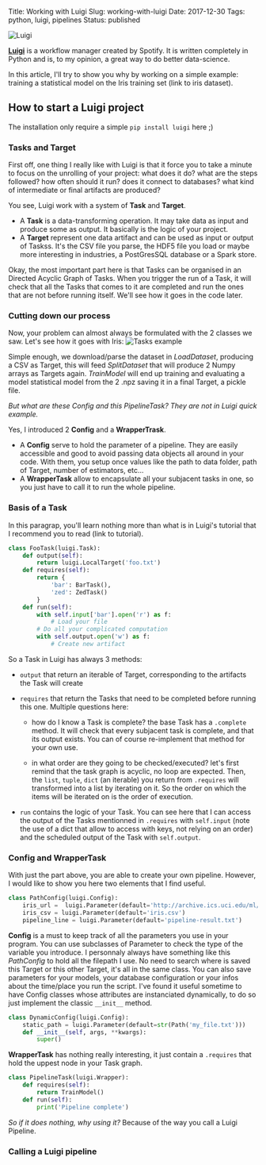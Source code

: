 Title: Working with Luigi
Slug: working-with-luigi
Date: 2017-12-30
Tags: python, luigi, pipelines
Status: published

![Luigi](https://luigi.readthedocs.io/en/stable/_static/luigi.png)

[//TODO]: <> (pass loaddataset task to externaltask)

[**Luigi**](https://github.com/spotify/luigi) is a workflow manager created by Spotify.
It is written completely in Python and is, to my opinion, a great way to do better data-science.

In this article, I'll try to show you why by working on a simple example:
training a statistical model on the Iris training set (link to iris dataset).

## How to start a Luigi project

The installation only require a simple `pip install luigi` here ;)

### Tasks and Target
First off, one thing I really like with Luigi is that it force you to take a minute
to focus on the unrolling of your project: what does it do? what are the steps followed?
how often should it run? does it connect to databases? what kind of intermediate or final
artifacts are produced?

You see, Luigi work with a system of **Task** and **Target**.

* A **Task** is a data-transforming operation.
    It may take data as input and produce some as output.
    It basically is the logic of your project.
* A **Target** represent one data artifact
    and can be used as input or output of Taskss.
    It's the CSV file you parse, the HDF5 file you load
    or maybe more interesting in industries,
    a PostGresSQL database or a Spark store.

Okay, the most important part here is that Tasks can be organised in an
Directed Acyclic Graph of Tasks.
When you trigger the run of a Task, it will check that all the Tasks
that comes to it are completed and run the ones that are not before running itself.
We'll see how it goes in the code later.

### Cutting down our process
Now, your problem can almost always be formulated with the 2 classes we saw.
Let's see how it goes with Iris:
![Tasks example](blog/04-luigi/tasks-target.png)

Simple enough, we download/parse the dataset in *LoadDataset*,
producing a CSV as Target,
this will feed *SplitDataset* that will produce 2 Numpy arrays
as Targets again.
*TrainModel* will end up training and evaluating a model statistical model
from the 2 .npz saving it in a final Target, a pickle file.

_But what are these Config and this PipelineTask? They are not in Luigi quick example._

Yes, I introduced 2 **Config** and a **WrapperTrask**.

* A **Config** serve to hold the parameter of a pipeline.
    They are easily accessible and good to avoid passing data objects all around in your code.
    With them, you setup once values like the path to data folder,
    path of Target, number of estimators, etc...
* A **WrapperTask** allow to encapsulate all your subjacent tasks in one,
    so you just have to call it to run the whole pipeline.

### Basis of a Task
In this paragrap, you'll learn nothing more than what is in Luigi's tutorial that
I recommend you to read (link to tutorial).

```python
class FooTask(luigi.Task):
    def output(self):
        return luigi.LocalTarget('foo.txt')
    def requires(self):
        return {
            'bar': BarTask(),
            'zed': ZedTask()
        }
    def run(self):
        with self.input['bar'].open('r') as f:
            # Load your file
        # Do all your complicated computation
        with self.output.open('w') as f:
            # Create new artifact
```
So a Task in Luigi has always 3 methods:

* `output` that return an iterable of Target,
    corresponding to the artifacts the Task will create

* `requires` that return the Tasks that need to be completed before running
    this one.
    Multiple questions here:

    * how do I know a Task is complete?
        the base Task has a `.complete` method.
        It will check that every subjacent task is complete, and that its output exists.
        You can of course re-implement that
        method for your own use.

    * in what order are they going to be checked/executed?
        let's first remind that the task graph is acyclic, no loop are expected.
        Then, the `list`, `tuple`, `dict` (an iterable) you return from `.requires` will transformed
        into a list by iterating on it.
        So the order on which the items will be iterated on is the order of execution.

* `run` contains the logic of your Task.
    You can see here that I can access the output of the Tasks
    mentionned in `.requires` with `self.input` (note the use of a dict that allow
    to access with keys, not relying on an order)
    and the scheduled output of the Task with `self.output`.

### Config and WrapperTask

With just the part above, you are able to create your own pipeline.
However, I would like to show you here two elements that I find useful.

```python
class PathConfig(luigi.Config):
    iris_url =  luigi.Parameter(default='http://archive.ics.uci.edu/ml/machine-learning-databases/iris/iris.data')
    iris_csv = luigi.Parameter(default='iris.csv')
    pipeline_line = luigi.Parameter(default='pipeline-result.txt')
```

**Config** is a must to keep track of all the parameters you use in your program.
You can use subclasses of Parameter to check the type of the variable you introduce.
I personnaly always have something like this _PathConfig_ to hold all the filepath I use.
No need to search where is saved this Target or this other Target, it's all in the same class.
You can also save parameters for your models, your database configuration or your
infos about the time/place you run the script.
I've found it useful sometime to have Config classes whose attributes are instanciated
dynamically, to do so just implement the classic `__init__` method.

[//TODO]: <> (finish this example)
```python
class DynamicConfig(luigi.Config):
    static_path = luigi.Parameter(default=str(Path('my_file.txt')))
    def __init__(self, args, **kwargs):
        super()
```

[//TODO]: <> (does this class of task block some execution)
**WrapperTask** has nothing really interesting, it just contain a `.requires`
that hold the uppest node in your Task graph.
```python
class PipelineTask(luigi.Wrapper):
    def requires(self):
        return TrainModel()
    def run(self):
        print('Pipeline complete')
```
_So if it does nothing, why using it?_
Because of the way you call a Luigi Pipeline.

### Calling a Luigi pipeline
